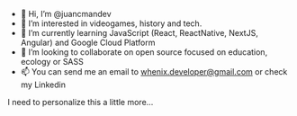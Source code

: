 - 👋 Hi, I’m @juancmandev
- 👀 I’m interested in videogames, history and tech.
- 🌱 I’m currently learning JavaScript (React, ReactNative, NextJS, Angular) and Google Cloud Platform
- 💞️ I’m looking to collaborate on open source focused on education, ecology or SASS
- 📫 You can send me an email to whenix.developer@gmail.com or check my Linkedin

I need to personalize this a little more...

<!---
juancmandev/juancmandev is a ✨ special ✨ repository because its `README.md` (this file) appears on your GitHub profile.
You can click the Preview link to take a look at your changes.
--->
